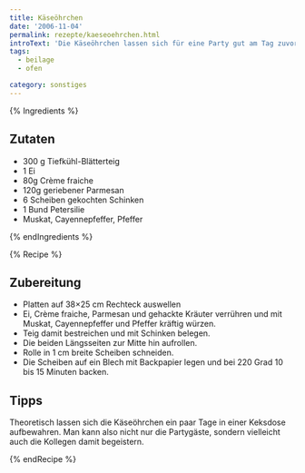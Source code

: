 ```yaml
---
title: Käseöhrchen
date: '2006-11-04'
permalink: rezepte/kaeseoehrchen.html
introText: 'Die Käseöhrchen lassen sich für eine Party gut am Tag zuvor vorbereiten.'
tags:
  - beilage
  - ofen

category: sonstiges
---
```



{% Ingredients %}

## Zutaten

- 300	g Tiefkühl-Blätterteig
- 1 Ei
- 80g Crème fraiche
- 120g geriebener Parmesan
- 6 Scheiben gekochten Schinken
- 1 Bund Petersilie
- Muskat, Cayennepfeffer, Pfeffer

{% endIngredients %}

{% Recipe %}
## Zubereitung

- Platten auf 38×25 cm Rechteck auswellen
- Ei, Crème fraiche, Parmesan und gehackte Kräuter verrühren und mit Muskat, Cayennepfeffer und Pfeffer kräftig würzen.
- Teig damit bestreichen und mit Schinken belegen.
- Die beiden Längsseiten zur Mitte hin aufrollen.
- Rolle in 1 cm breite Scheiben schneiden.
- Die Scheiben auf ein Blech mit Backpapier legen und bei 220 Grad 10 bis 15 Minuten backen.

## Tipps

Theoretisch lassen sich die Käseöhrchen ein paar Tage in einer Keksdose aufbewahren. Man kann also nicht nur die Partygäste, sondern vielleicht auch die Kollegen damit begeistern.

{% endRecipe %}

